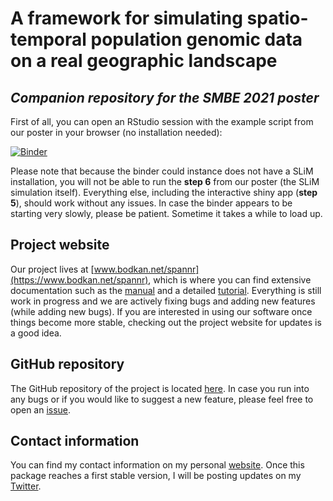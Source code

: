 # A framework for simulating spatio-temporal population genomic data on a real geographic landscape

## *Companion repository for the SMBE 2021 poster*

First of all, you can open an RStudio session with the example script from our poster in your browser (no installation needed):

[![Binder](http://mybinder.org/badge.svg)](http://beta.mybinder.org/v2/gh/bodkan/smbe2021/main?urlpath=rstudio)

Please note that because the binder could instance does not have a SLiM installation, you will not be able to run the **step 6** from our poster (the SLiM simulation itself). Everything else, including the interactive shiny app (**step 5**), should work without any issues. In case the binder appears to be starting very slowly, please be patient. Sometime it takes a while to load up.

## Project website

Our project lives at [www.bodkan.net/spannr](https://www.bodkan.net/spannr), which is where you can find extensive documentation such as the [manual](https://bodkan.net/spannr/reference/index.html) and a detailed [tutorial](https://bodkan.net/spannr/articles/tutorial.html). Everything is still work in progress and we are actively fixing bugs and adding new features (while adding new bugs). If you are interested in using our software once things become more stable, checking out the project website for updates is a good idea.

## GitHub repository

The GitHub repository of the project is located [here](https://github.com/bodkan/spannr). In case you run into any bugs or if you would like to suggest a new feature, please feel free to open an [issue](https://github.com/bodkan/spannr/issues).

## Contact information

You can find my contact information on my personal [website](https://bodkan.net). Once this package reaches a first stable version, I will be posting updates on my [Twitter](https://twitter.com/fleventy5).
